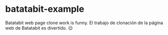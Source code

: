 # batatabit-example
Batatabit web page clone work is funny. El trabajo de clonación de la página web de Batatabit es divertido. 😉

